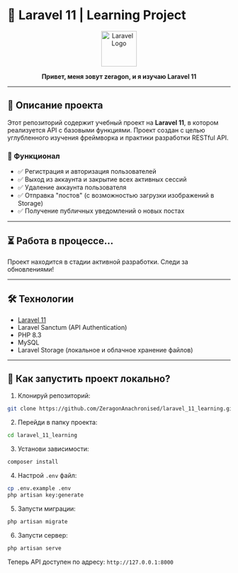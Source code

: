 # 🚀 Laravel 11 | Learning Project

<p align="center">
  <img src="https://laravel.com/img/logomark.min.svg" width="80" alt="Laravel Logo">
</p>

<p align="center">
  <strong>Привет, меня зовут zeragon, и я изучаю Laravel 11</strong>
</p>

---

## 📝 Описание проекта

Этот репозиторий содержит учебный проект на **Laravel 11**, в котором реализуется API с базовыми функциями. Проект создан с целью углубленного изучения фреймворка и практики разработки RESTful API.

### 🔧 Функционал
- ✅ Регистрация и авторизация пользователей  
- ✅ Выход из аккаунта и закрытие всех активных сессий  
- ✅ Удаление аккаунта пользователя  
- ✅ Отправка "постов" (с возможностью загрузки изображений в Storage)  
- ✅ Получение публичных уведомлений о новых постах  

---

## ⏳ Работа в процессе...

Проект находится в стадии активной разработки. Следи за обновлениями!

---

## 🛠 Технологии

- [Laravel 11](https://laravel.com/docs/11.x)
- Laravel Sanctum (API Authentication)
- PHP 8.3
- MySQL
- Laravel Storage (локальное и облачное хранение файлов)

---

## 🧪 Как запустить проект локально?

1. Клонируй репозиторий:
```bash
git clone https://github.com/ZeragonAnachronised/laravel_11_learning.git
```

2. Перейди в папку проекта:
```bash
cd laravel_11_learning
```

3. Установи зависимости:
```bash
composer install
```

4. Настрой `.env` файл:
```bash
cp .env.example .env
php artisan key:generate
```

5. Запусти миграции:
```bash
php artisan migrate
```

6. Запусти сервер:
```bash
php artisan serve
```

Теперь API доступен по адресу: `http://127.0.0.1:8000`
